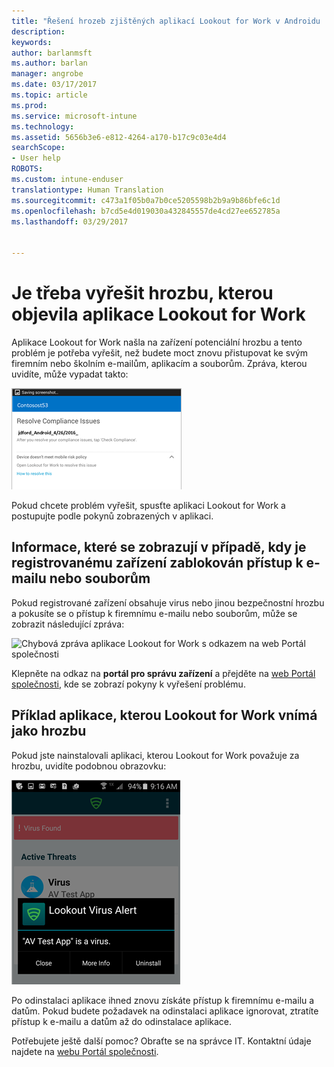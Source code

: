 ```yaml
---
title: "Řešení hrozeb zjištěných aplikací Lookout for Work v Androidu | Dokumentace Microsoftu"
description: 
keywords: 
author: barlanmsft
ms.author: barlan
manager: angrobe
ms.date: 03/17/2017
ms.topic: article
ms.prod: 
ms.service: microsoft-intune
ms.technology: 
ms.assetid: 5656b3e6-e812-4264-a170-b17c9c03e4d4
searchScope:
- User help
ROBOTS: 
ms.custom: intune-enduser
translationtype: Human Translation
ms.sourcegitcommit: c473a1f05b0a7b0ce5205598b2b9a9b86bfe6c1d
ms.openlocfilehash: b7cd5e4d019030a432845557de4cd27ee652785a
ms.lasthandoff: 03/29/2017


---
```


# <a name="you-need-to-resolve-a-threat-found-by-lookout-for-work"></a>Je třeba vyřešit hrozbu, kterou objevila aplikace Lookout for Work

Aplikace Lookout for Work našla na zařízení potenciální hrozbu a tento problém je potřeba vyřešit, než budete moct znovu přistupovat ke svým firemním nebo školním e-mailům, aplikacím a souborům. Zpráva, kterou uvidíte, může vypadat takto:

![Lookout for Work našla v zařízení hrozbu](./media/lookout-threat-found-android.png)

Pokud chcete problém vyřešit, spusťte aplikaci Lookout for Work a postupujte podle pokynů zobrazených v aplikaci.

## <a name="what-you-might-see-if-your-enrolled-device-is-blocked-from-accessing-email-or-files"></a>Informace, které se zobrazují v případě, kdy je registrovanému zařízení zablokován přístup k e-mailu nebo souborům

Pokud registrované zařízení obsahuje virus nebo jinou bezpečnostní hrozbu a pokusíte se o přístup k firemnímu e-mailu nebo souborům, může se zobrazit následující zpráva:

![Chybová zpráva aplikace Lookout for Work s odkazem na web Portál společnosti](./media/mtd-go-to-device-management-portal-android.png)

Klepněte na odkaz na **portál pro správu zařízení** a přejděte na [web Portál společnosti](http://portal.manage.microsoft.com), kde se zobrazí pokyny k vyřešení problému.

## <a name="example-of-an-app-that-lookout-for-work-sees-as-a-threat"></a>Příklad aplikace, kterou Lookout for Work vnímá jako hrozbu

Pokud jste nainstalovali aplikaci, kterou Lookout for Work považuje za hrozbu, uvidíte podobnou obrazovku:

![příklad zprávy s výstrahou aplikace Lookout for Work upozorňující na virus](./media/lookout-virus-alert-android.png)

Po odinstalaci aplikace ihned znovu získáte přístup k firemnímu e-mailu a datům. Pokud budete požadavek na odinstalaci aplikace ignorovat, ztratíte přístup k e-mailu a datům až do odinstalace aplikace.

Potřebujete ještě další pomoc? Obraťte se na správce IT. Kontaktní údaje najdete na [webu Portál společnosti](http://portal.manage.microsoft.com).

